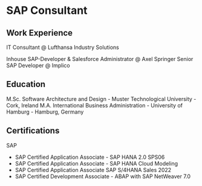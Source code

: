 # SAP Consultant

## Work Experience
IT Consultant @ Lufthansa Industry Solutions

Inhouse SAP-Developer & Salesforce Administrator @ Axel Springer
Senior SAP Developer @ Implico

## Education
M.Sc. Software Architecture and Design - Muster Technological University - Cork, Ireland
M.A. International Business Administration - University of Hamburg - Hamburg, Germany

## Certifications
SAP
- SAP Certified Application Associate - SAP HANA 2.0 SPS06
- SAP Certified Application Associate - SAP HANA Cloud Modeling
- SAP Certified Application Associate SAP S/4HANA Sales 2022
- SAP Certified Development Associate - ABAP with SAP NetWeaver 7.0


